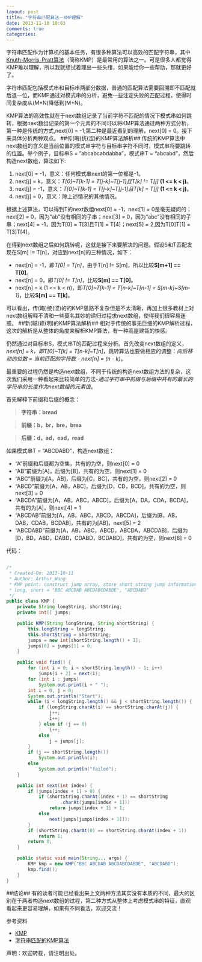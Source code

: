 ```yaml
---
layout: post
title: "字符串匹配算法－KMP理解"
date: 2013-11-10 10:03
comments: true
categories: 
---
```

字符串匹配作为计算机的基本任务，有很多种算法可以高效的匹配字符串，其中[Knuth-Morris-Pratt算法](http://en.wikipedia.org/wiki/Knuth%E2%80%93Morris%E2%80%93Pratt_algorithm)（简称KMP）是最常用的算法之一。可是很多人都觉得KMP难以理解，所以我就想试着理出一些头绪，如果能给你一些帮助，那就更好了。
<!--more-->

字符串匹配包括模式串和目标串两部分数据，普通的匹配算法需要回溯即不匹配就后退一位，而KMP通过对模式串的分析，避免一些注定失败的匹配过程，使得时间复杂度从(M*N)降低到(M+N)。

KMP算法的高效性就在于next数组记录了当前字符不匹配的情况下模式串如何跳转，根据next数组记录的第一个元素的不同可以将KMP算法通过两种方式分析，第一种是传统的方式,next[0] = -1;第二种是最近看到的理解，next[0] = 0。接下来具体分析两种观点。
##传(晦)统(涩)的KMP算法解析##
传统的KMP算法中next数组的含义是当前位置的模式串字符与目标串字符不同时，模式串将要跳转的位置。举个例子，目标串S = ”abcabcabdabba”，模式串T = “abcabd”，然后构造next数组，算法如下:

1.  next[0] = -1，意义：任何模式串next的第一位都是-1。
2.  next[j] = k，意义：*T[0]~T[k-1] = T[j-k]~T[j-1]且T[k] != T[j]* **(1 <= k < j)**。
3.  next[j] = -1，意义：*T[0]~T[k-1] = T[j-k]~T[j-1]且T[k] = T[j]* **(1 <= k < j)**。
4.  next[j] = 0，意义：除上述情况的其他情况。

根据上述算法，可以得到T的next数组next[0] = -1，next[1] = 0是毫无疑问的；next[2] = 0，因为“ab”没有相同的子串；next[3] = 0，因为“abc”没有相同的子串；next[4] = -1，因为T[0] = T[3]且T[1] = T[4]；next[5] = 2,因为T[0]T[1] = T[3]T[4]。

在得到next数组之后如何跳转呢，这就是接下来要解决的问题。假设S和T匹配发现在S[m] != T[n]，对应到next[n]的三种情况，如下：

*   next[n] = -1，即*T[0] = T[n]*，由于T[n] != S[m]，所以比较**S[m+1] == T[0]**。
*   next[n] = 0，即*T[0] != T[n]*，比较**S[m] == T[0]**。
*   next[n] = k (1 <= k < n)，即*T[0]~T[k-1] = T[n-k]~T[n-1] = S[m-k]~S[m-1]*，比较**S[m] == T[k]**。

可以看出，传(晦)统(涩)的的KMP思路不复杂但是不太清晰，再加上很多教材上对next数组解释不清和一些莫名其妙的递归过程求next数组，使得我们很容易迷惑。
##新(聪)颖(明)的KMP算法解析##
相对于传统的事无巨细的KMP解析过程，这次的解析是从整体的角度来解析KMP算法，有一种高屋建瓴的快感。

仍然通过对目标串S，模式串T的匹配过程来分析。首先改变next数组的定义，*next[n] = k，即T[0]~T[k] = T[n-k]~T[n]*，跳转算法也要做相应的调整：*向后移动的位数 = 当前匹配的字符数 - next[n] = (n - k)*。

最重要的过程仍然是构造next数组，不同于传统的构造next数组方法的复杂，这次我们采用一种看起来比较简单的方法-*通过字符串中前缀与后缀中共有的最长的字符串的长度作为next数组的元素值*。

首先解释下前缀和后缀的概念：

>**字符串：bread**

>**前缀：b，br，bre，brea**

>**后缀：d，ad，ead，read**

如果模式串T = “ABCDABD”，构造next数组：

*   “A”前缀和后缀都为空集，共有的为空，则next[0] = 0
*   “AB”前缀为[A]，后缀为[B]，共有的为空，则next[1] = 0
*   “ABC”前缀为[A，AB]，后缀为[C，BC]，共有的为空，则next[2] = 0
*   “ABCD”前缀为[A，AB，ABC]，后缀为[D，CD，BCD]，共有的为空，则next[3] = 0
*   “ABCDA”前缀为[A，AB，ABC，ABCD]，后缀为[A，DA，CDA，BCDA]，共有的为[A]，则next[4] = 1
*   “ABCDAB”前缀为[A，AB，ABC，ABCD，ABCDA]，后缀为[B，AB，DAB，CDAB，BCDAB]，共有的为[AB]，next[5] = 2
*   “ABCDABD”前缀为[A，AB，ABC，ABCD，ABCDA，ABCDAB]，后缀为[D，BD，ABD，DABD，CDABD，BCDABD]，共有的为空，则next[6] = 0

代码：
        
``` java

/*
 * Created-On: 2013-10-11
 * Author: Arthur_Wang
 * KMP point: construct jump array, store short string jump information
 * long, short = "BBC ABCDAB ABCDABCDABDE", "ABCDABD"
 */
public class KMP {
	private String longString, shortString;
	private int[] jumps;

	public KMP(String longString, String shortString) {
		this.longString = longString;
		this.shortString = shortString;
		jumps = new int[shortString.length() + 1];
		jumps[0] = jumps[1] = 0;
	}

	public void find() {
		for (int i = 0; i < shortString.length() - 1; i++)
			jumps[i + 2] = next(i);
		for (int i : jumps)
			System.out.print(i + " ");
		int i = 0, j = 0;
		System.out.println("Start");
		while (i < longString.length() && j < shortString.length()) {
			if (longString.charAt(i) == shortString.charAt(j)) {
				j++;
				i++;
			} else if (j == 0)
				i++;
			else
				j = jumps[j];
		}
		if (j == shortString.length())
			System.out.println(i);
		else
			System.out.println("failed");
	}

	public int next(int index) {
		if (jumps[index + 1] > 0) {
			if (shortString.charAt(index + 1) == shortString
					.charAt(jumps[index + 1]))
				return jumps[index + 1] + 1;
			else
				next(jumps[jumps[index + 1]]);
		}
		if (shortString.charAt(0) == shortString.charAt(index + 1))
			return 1;
		return 0;
	}

	public static void main(String... args) {
		KMP kmp = new KMP("BBC ABCDAB ABCDABCDABDE", "ABCDABD");
		kmp.find();
	}
}

```

##结论##
有的读者可能已经看出来上文两种方法其实没有本质的不同，最大的区别在于两者构造next数组的过程，第二种方式从整体上考虑模式串的特征，直观看起来更容易理解，如果有不同看法，欢迎交流！

参考资料

*   [KMP](http://blog.csdn.net/merlin_q/article/details/6707990)
*   [字符串匹配的KMP算法](http://blog.jobbole.com/39066/)

声明：欢迎转载，请注明出处。